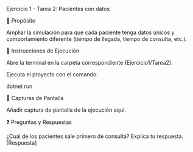 Ejercicio 1 - Tarea 2: Pacientes con datos

📌 Propósito

Ampliar la simulación para que cada paciente tenga datos únicos y comportamiento diferente (tiempo de llegada, tiempo de consulta, etc.).

📂 Instrucciones de Ejecución

Abre la terminal en la carpeta correspondiente (Ejercicio1/Tarea2).

Ejecuta el proyecto con el comando:

dotnet run

📸 Capturas de Pantalla

Añadir captura de pantalla de la ejecución aquí.

❓ Preguntas y Respuestas

¿Cuál de los pacientes sale primero de consulta? Explica tu respuesta.
[Respuesta]
